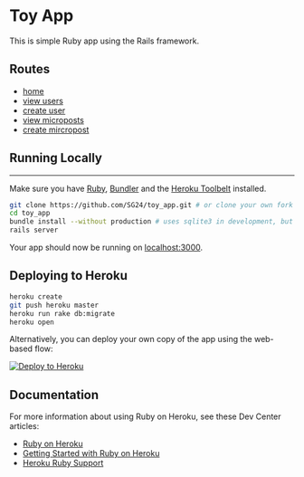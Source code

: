 Toy App
=========

This is simple Ruby app using the Rails framework.

## Routes
* [home](http://localhost:3000)
* [view users](http://localhost:3000/users)
* [create user](http://localhost:3000/users/new)
* [view microposts](http://localhost:3000/mircroposts)
* [create mircropost](http://localhost:3000/microposts/new)

## Running Locally
------------------

Make sure you have [Ruby](https://www.ruby-lang.org), [Bundler](bundler.io) and the [Heroku Toolbelt](https://toolbelt.heroku.com) installed.

```sh
git clone https://github.com/SG24/toy_app.git # or clone your own fork
cd toy_app
bundle install --without production # uses sqlite3 in development, but needs postgresql while deploying on heroku
rails server
```

Your app should now be running on [localhost:3000](http://localhost:3000/).

## Deploying to Heroku

```sh
heroku create
git push heroku master
heroku run rake db:migrate
heroku open
```

Alternatively, you can deploy your own copy of the app using the web-based flow:

[![Deploy to Heroku](https://www.herokucdn.com/deploy/button.png)](https://heroku.com/deploy)

## Documentation

For more information about using Ruby on Heroku, see these Dev Center articles:

- [Ruby on Heroku](https://devcenter.heroku.com/categories/ruby)
- [Getting Started with Ruby on Heroku](https://devcenter.heroku.com/articles/getting-started-with-ruby)
- [Heroku Ruby Support](https://devcenter.heroku.com/articles/ruby-support)
